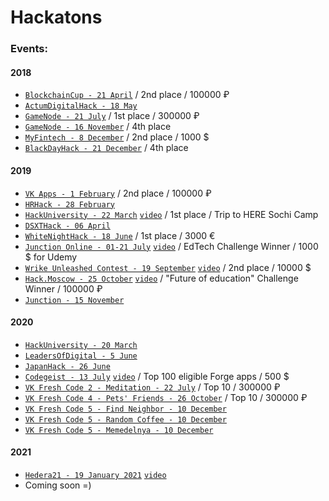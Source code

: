 # Hackatons

### Events:

#### 2018
* [```BlockchainCup - 21 April```](BlockchainCup%20-%2021%20April%202018) / 2nd place / 100000 ₽
* [```ActumDigitalHack - 18 May```](ActumDigitalHack%20-%2018%20May%202018)
* [```GameNode - 21 July```](GameNode%20-%2021%20July%202018) / 1st place / 300000 ₽
* [```GameNode - 16 November```](GameNode%20-%2016%20November%202018) / 4th place
* [```MyFintech - 8 December```](MyFintech%20-%208%20December%202018) / 2nd place / 1000 $
* [```BlackDayHack - 21 December```](BlackDayHack%20-%2021%20December%202018) / 4th place

#### 2019
* [```VK Apps - 1 February```](VK%20Apps%20-%201%20February%202019) / 2nd place / 100000 ₽
* [```HRHack - 28 February```](HRHack%20-%2028%20February%202019)
* [```HackUniversity - 22 March```](HackUniversity%20-%2022%20March%202019) [`video`](https://www.youtube.com/watch?v=FpiUkTz9mwY) / 1st place / Trip to HERE Sochi Camp
* [```DSXTHack - 06 April```](DSXTHack%20-%2006%20April%202019)
* [```WhiteNightHack - 18 June```](WhiteNightHack%20-%2018%20June%202019) / 1st place / 3000 €
* [```Junction Online - 01-21 July```](https://junction.hackerearth.com/ru/#themes) [`video`](https://www.youtube.com/watch?v=rrSsB3vSe9I) / EdTech Challenge Winner / 1000 $ for Udemy
* [```Wrike Unleashed Contest - 19 September```](https://apptractor.ru/info/conferences/work-unleashed.html) [`video`](https://www.youtube.com/watch?v=sDp3kBjSKNg) / 2nd place / 10000 $
* [```Hack.Moscow - 25 October```](Hack.Moscow%20-%2025%20October%202019) [`video`](https://www.youtube.com/watch?v=EFAjPKv1UYg) / "Future of education" Challenge Winner / 100000 ₽
* [```Junction - 15 November```](Junction%20-%2015%20November%202019)

#### 2020
* [```HackUniversity - 20 March```](HackUniversity%20-%2020%20March%202020)
* [```LeadersOfDigital - 5 June```](LeadersOfDigital%20-%205%20June%202020)
* [```JapanHack - 26 June```](JapanHack%20-%2026%20June%202020)
* [```Сodegeist - 13 July```](Сodegeist%20-%2013%20July%202020) [`video`](https://www.youtube.com/watch?v=U8VzeWDZSUE) / Top 100 eligible Forge apps / 500 $
* [```VK Fresh Code 2 - Meditation - 22 July```](VK%20Fresh%20Code%202%20-%20Meditation%20-%2022%20July) / Top 10 / 300000 ₽
* [```VK Fresh Code 4 - Pets' Friends - 26 October```](VK%20Fresh%20Code%204%20-%20Pets'%20Friends%20-%2026%20October) / Top 10 / 300000 ₽
* [```VK Fresh Code 5 - Find Neighbor - 10 December```](VK%20Fresh%20Code%205%20-%20Find%20Neighbor%20-%2010%20December)
* [```VK Fresh Code 5 - Random Coffee - 10 December```](VK%20Fresh%20Code%205%20-%20Random%20Coffee%20-%2010%20December)
* [```VK Fresh Code 5 - Memedelnya - 10 December```](VK%20Fresh%20Code%205%20-%20Memedelnya%20-%2010%20December)

#### 2021
* [```Hedera21 - 19 January 2021```](Hedera21%20-%2019%20January%202021) [`video`](https://youtu.be/GaFMhTmqg_0)
* Coming soon =)

